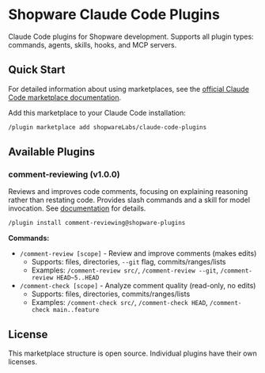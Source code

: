 # Shopware Claude Code Plugins

Claude Code plugins for Shopware development. Supports all plugin types: commands, agents, skills, hooks, and MCP servers.

## Quick Start

For detailed information about using marketplaces, see the [official Claude Code marketplace documentation](https://docs.claude.com/en/docs/claude-code/plugins).

Add this marketplace to your Claude Code installation:

```bash
/plugin marketplace add shopwareLabs/claude-code-plugins
```

## Available Plugins

### comment-reviewing (v1.0.0)

Reviews and improves code comments, focusing on explaining reasoning rather than restating code. Provides slash commands and a skill for model invocation. See [documentation](./plugins/code-quality/comment-reviewing/README.md) for details.

```bash
/plugin install comment-reviewing@shopware-plugins
```

**Commands:**
- `/comment-review [scope]` - Review and improve comments (makes edits)
  - Supports: files, directories, `--git` flag, commits/ranges/lists
  - Examples: `/comment-review src/`, `/comment-review --git`, `/comment-review HEAD~5..HEAD`
- `/comment-check [scope]` - Analyze comment quality (read-only, no edits)
  - Supports: files, directories, commits/ranges/lists
  - Examples: `/comment-check src/`, `/comment-check HEAD`, `/comment-check main..feature`

## License

This marketplace structure is open source. Individual plugins have their own licenses.
